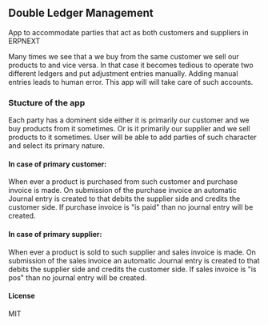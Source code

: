 ## Double Ledger Management

App to accommodate parties that act as both customers and suppliers in ERPNEXT

Many times we see that a we buy from the same customer we sell our products to and vice versa. In that case it becomes tedious to operate two different ledgers and put adjustment entries manually. Adding manual entries leads to human error. This app will will take care of such accounts. 

### Stucture of the app
Each party has a dominent side either it is primarily our customer and we buy products from it sometimes. Or is it primarily our supplier and we sell products to it sometimes. User will be able to add parties of such character and select its primary nature. 

#### In case of primary customer:  
When ever a product is purchased from such customer and purchase invoice is made. On submission of the purchase invoice an automatic Journal entry is created to that debits the supplier side and credits the customer side. If purchase invoice is "is paid" than no journal entry will be created.  

#### In case of primary supplier:
When ever a product is sold to such supplier and sales invoice is made. On submission of the sales invoice an automatic Journal entry is created to that debits the supplier side and credits the customer side. If sales invoice is "is pos" than no journal entry will be created.

#### License

MIT